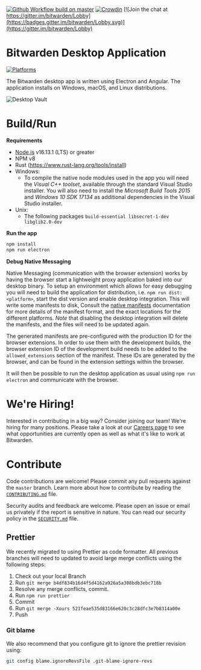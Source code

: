 [![Github Workflow build on master](https://github.com/bitwarden/desktop/actions/workflows/build.yml/badge.svg?branch=master)](https://github.com/bitwarden/desktop/actions/workflows/build.yml?query=branch:master)
[![Crowdin](https://d322cqt584bo4o.cloudfront.net/bitwarden-desktop/localized.svg)](https://crowdin.com/project/bitwarden-desktop)
[![Join the chat at https://gitter.im/bitwarden/Lobby](https://badges.gitter.im/bitwarden/Lobby.svg)](https://gitter.im/bitwarden/Lobby)

# Bitwarden Desktop Application

[![Platforms](https://imgur.com/SLv9paA.png "Windows, macOS, and Linux")](https://bitwarden.com/download/)

The Bitwarden desktop app is written using Electron and Angular. The application installs on Windows, macOS, and Linux distributions.

![Desktop Vault](https://github.com/bitwarden/brand/blob/f09f2fa594c8a020c315296074f18ce0a7b3f171/screenshots/desktop-macos-vault.png "My Vault")

# Build/Run

**Requirements**

- [Node.js](https://nodejs.org) v16.13.1 (LTS) or greater
- NPM v8
- Rust (https://www.rust-lang.org/tools/install)
- Windows:
  - To compile the native node modules used in the app you will need the _Visual C++ toolset_, available through the standard Visual Studio installer. You will also need to install the _Microsoft Build Tools 2015_ and _Windows 10 SDK 17134_ as additional dependencies in the Visual Studio installer.
- Unix:
  - The following packages `build-essential libsecret-1-dev libglib2.0-dev`

**Run the app**

```bash
npm install
npm run electron
```

**Debug Native Messaging**

Native Messaging (communication with the browser extension) works by having the browser start a lightweight proxy application baked into our desktop binary. To setup an environment which allows
for easy debugging you will need to build the application for distribution, i.e. `npm run dist:<platform>`, start the dist version and enable desktop integration. This will write some manifests
to disk, Consult the [native manifests](https://developer.mozilla.org/en-US/docs/Mozilla/Add-ons/WebExtensions/Native_manifests#Manifest_location) documentation for more details of the manifest
format, and the exact locations for the different platforms. _Note_ that disabling the desktop integration will delete the manifests, and the files will need to be updated again.

The generated manifests are pre-configured with the production ID for the browser extensions. In order to use them with the development builds, the browser extension ID of the development build
needs to be added to the `allowed_extensions` section of the manifest. These IDs are generated by the browser, and can be found in the extension settings within the browser.

It will then be possible to run the desktop application as usual using `npm run electron` and communicate with the browser.

# We're Hiring!

Interested in contributing in a big way? Consider joining our team! We're hiring for many positions. Please take a look at our [Careers page](https://bitwarden.com/careers/) to see what opportunities are currently open as well as what it's like to work at Bitwarden.

# Contribute

Code contributions are welcome! Please commit any pull requests against the `master` branch. Learn more about how to contribute by reading the [`CONTRIBUTING.md`](CONTRIBUTING.md) file.

Security audits and feedback are welcome. Please open an issue or email us privately if the report is sensitive in nature. You can read our security policy in the [`SECURITY.md`](SECURITY.md) file.

## Prettier

We recently migrated to using Prettier as code formatter. All previous branches will need to updated to avoid large merge conflicts using the following steps:

1. Check out your local Branch
2. Run `git merge b4df834b16d4f5d4162a926a5a308bdb3ebc718b`
3. Resolve any merge conflicts, commit.
4. Run `npm run prettier`
5. Commit
6. Run `git merge -Xours 521feae535d83166e620c3c28dfc3e7b0314a00e`
7. Push

### Git blame

We also recommend that you configure git to ignore the prettier revision using:

```bash
git config blame.ignoreRevsFile .git-blame-ignore-revs
```
